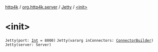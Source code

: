 [http4k](../../index.md) / [org.http4k.server](../index.md) / [Jetty](index.md) / [&lt;init&gt;](./-init-.md)

# &lt;init&gt;

`Jetty(port: `[`Int`](https://kotlinlang.org/api/latest/jvm/stdlib/kotlin/-int/index.html)` = 8000)`
`Jetty(vararg inConnectors: `[`ConnectorBuilder`](../-connector-builder.md)`)`
`Jetty(server: Server)`